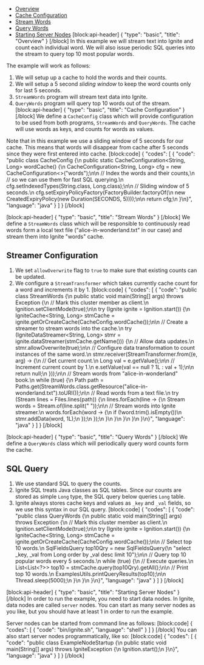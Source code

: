 * [Overview](#overview)
* [Cache Configuration](#cache-configuration)
* [Stream Words](#stream-words)
* [Query Words](#query-words)
* [Starting Server Nodes](#starting-server-nodes)
[block:api-header]
{
  "type": "basic",
  "title": "Overview"
}
[/block]
In this example we will stream text into Ignite and count each individual word. We will also issue periodic SQL queries into the stream to query top 10 most popular words. 

The example will work as follows:
1. We will setup up a cache to hold the words and their counts.
2. We will setup a 5 second *sliding window* to keep the word counts only for last 5 seconds.
3. `StreamWords` program will stream text data into Ignite.
4. `QueryWords` program will query top 10 words out of the stream.
[block:api-header]
{
  "type": "basic",
  "title": "Cache Configuration"
}
[/block]
We define a `CacheConfig` class which will provide configuration to be used from both programs, `StreamWords` and `QueryWords`.  The cache will use words as keys, and counts for words as values.

Note that in this example we use a sliding window of 5 seconds for our cache. This means that words will disappear from cache after 5 seconds since they were first entered into cache.
[block:code]
{
  "codes": [
    {
      "code": "public class CacheConfig {\n  public static CacheConfiguration<String, Long> wordCache() {\n    CacheConfiguration<String, Long> cfg = new CacheConfiguration<>(\"words\");\n\n    // Index the words and their counts,\n    // so we can use them for fast SQL querying.\n    cfg.setIndexedTypes(String.class, Long.class);\n\n    // Sliding window of 5 seconds.\n    cfg.setExpiryPolicyFactory(FactoryBuilder.factoryOf(\n      new CreatedExpiryPolicy(new Duration(SECONDS, 5))));\n\n    return cfg;\n  }\n}",
      "language": "java"
    }
  ]
}
[/block]

[block:api-header]
{
  "type": "basic",
  "title": "Stream Words"
}
[/block]
We define a `StreamWords` class which will be responsible to continuously read words form a local text file ("alice-in-wonderland.txt" in our case) and stream them into Ignite "words" cache.

## Streamer Configuration
1. We set `allowOverwrite` flag to `true` to make sure that existing counts can be updated.
2. We configure a `StreamTransformer` which takes currently cache count for a word and increments it by 1.
[block:code]
{
  "codes": [
    {
      "code": "public class StreamWords {\n  public static void main(String[] args) throws Exception {\n    // Mark this cluster member as client.\n    Ignition.setClientMode(true);\n\n    try (Ignite ignite = Ignition.start()) {\n      IgniteCache<String, Long> stmCache = ignite.getOrCreateCache(CacheConfig.wordCache());\n\n      // Create a streamer to stream words into the cache.\n      try (IgniteDataStreamer<String, Long> stmr = ignite.dataStreamer(stmCache.getName())) {\n        // Allow data updates.\n        stmr.allowOverwrite(true);\n\n        // Configure data transformation to count instances of the same word.\n        stmr.receiver(StreamTransformer.from((e, arg) -> {\n          // Get current count.\n          Long val = e.getValue();\n\n          // Increment current count by 1.\n          e.setValue(val == null ? 1L : val + 1);\n\n          return null;\n        }));\n\n        // Stream words from \"alice-in-wonderland\" book.\n        while (true) {\n          Path path = Paths.get(StreamWords.class.getResource(\"alice-in-wonderland.txt\").toURI());\n\n          // Read words from a text file.\n          try (Stream<String> lines = Files.lines(path)) {\n            lines.forEach(line -> {\n              Stream<String> words = Stream.of(line.split(\" \"));\n\n              // Stream words into Ignite streamer.\n              words.forEach(word -> {\n                if (!word.trim().isEmpty())\n                  stmr.addData(word, 1L);\n              });\n            });\n          }\n        }\n      }\n    }\n  }\n}",
      "language": "java"
    }
  ]
}
[/block]

[block:api-header]
{
  "type": "basic",
  "title": "Query Words"
}
[/block]
We define a `QueryWords` class which will periodically query word counts form the cache.

## SQL Query
1. We use standard SQL to query the counts. 
2. Ignite SQL treats Java classes as SQL tables. Since our counts are stored as simple `Long` type, the SQL query below queries `Long` table.
3. Ignite always stores cache keys and values as `_key` and `_val` fields, so we use this syntax in our SQL query.
[block:code]
{
  "codes": [
    {
      "code": "public class QueryWords {\n  public static void main(String[] args) throws Exception {\n    // Mark this cluster member as client.\n    Ignition.setClientMode(true);\n\n    try (Ignite ignite = Ignition.start()) {\n      IgniteCache<String, Long> stmCache = ignite.getOrCreateCache(CacheConfig.wordCache());\n\n      // Select top 10 words.\n      SqlFieldsQuery top10Qry = new SqlFieldsQuery(\n        \"select _key, _val from Long order by _val desc limit 10\");\n\n      // Query top 10 popular words every 5 seconds.\n      while (true) {\n        // Execute queries.\n        List<List<?>> top10 = stmCache.query(top10Qry).getAll();\n\n        // Print top 10 words.\n        ExamplesUtils.printQueryResults(top10);\n\n        Thread.sleep(5000);\n      }\n    }\n  }\n}",
      "language": "java"
    }
  ]
}
[/block]

[block:api-header]
{
  "type": "basic",
  "title": "Starting Server Nodes"
}
[/block]
In order to run the example, you need to start data nodes. In Ignite, data nodes are called `server` nodes. You can start as many server nodes as you like, but you should have at least 1 in order to run the example.

Server nodes can be started from command line as follows:
[block:code]
{
  "codes": [
    {
      "code": "bin/ignite.sh",
      "language": "shell"
    }
  ]
}
[/block]
You can also start server nodes programmatically, like so:
[block:code]
{
  "codes": [
    {
      "code": "public class ExampleNodeStartup {\n    public static void main(String[] args) throws IgniteException {\n        Ignition.start();\n    }\n}",
      "language": "java"
    }
  ]
}
[/block]